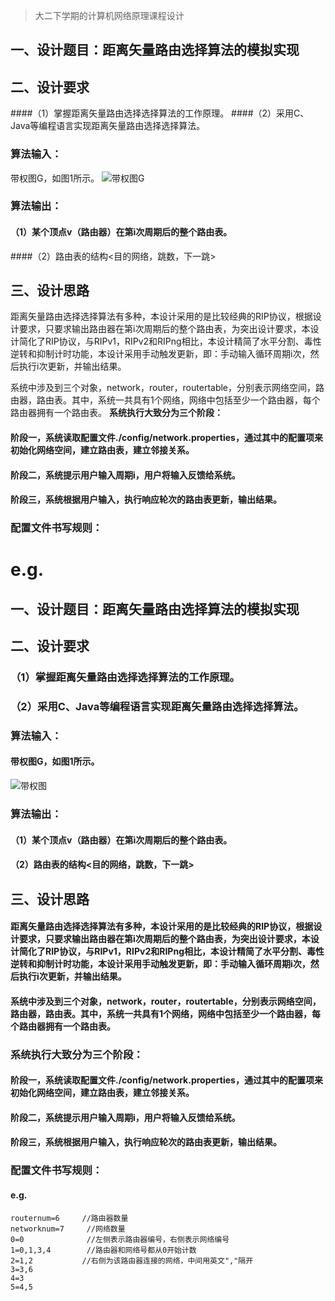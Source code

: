 > 大二下学期的计算机网络原理课程设计
## 一、设计题目：距离矢量路由选择算法的模拟实现

## 二、设计要求
####（1）掌握距离矢量路由选择选择算法的工作原理。
####（2）采用C、Java等编程语言实现距离矢量路由选择选择算法。
### 算法输入：
 带权图G，如图1所示。
![带权图G](http://img.blog.csdn.net/20160709003245099)
### 算法输出：
#### （1）某个顶点v（路由器）在第i次周期后的整个路由表。
####（2）路由表的结构<目的网络，跳数，下一跳>

## 三、设计思路
距离矢量路由选择选择算法有多种，本设计采用的是比较经典的RIP协议，根据设计要求，只要求输出路由器在第i次周期后的整个路由表，为突出设计要求，本设计简化了RIP协议，与RIPv1，RIPv2和RIPng相比，本设计精简了水平分割、毒性逆转和抑制计时功能，本设计采用手动触发更新，即：手动输入循环周期i次，然后执行i次更新，并输出结果。

系统中涉及到三个对象，network，router，routertable，分别表示网络空间，路由器，路由表。其中，系统一共具有1个网络，网络中包括至少一个路由器，每个路由器拥有一个路由表。
**系统执行大致分为三个阶段：**
#### 阶段一，系统读取配置文件./config/network.properties，通过其中的配置项来初始化网络空间，建立路由表，建立邻接关系。
#### 阶段二，系统提示用户输入周期i，用户将输入反馈给系统。
#### 阶段三，系统根据用户输入，执行响应轮次的路由表更新，输出结果。

### 配置文件书写规则：
 e.g. 
=======

## 一、设计题目：距离矢量路由选择算法的模拟实现

## 二、设计要求
### （1）掌握距离矢量路由选择选择算法的工作原理。
### （2）采用C、Java等编程语言实现距离矢量路由选择选择算法。
### 算法输入：
#### 		  带权图G，如图1所示。
![带权图](http://img.blog.csdn.net/20160709003245099)
### 算法输出：
#### （1）某个顶点v（路由器）在第i次周期后的整个路由表。
#### （2）路由表的结构<目的网络，跳数，下一跳>

## 三、设计思路
####  距离矢量路由选择选择算法有多种，本设计采用的是比较经典的RIP协议，根据设计要求，只要求输出路由器在第i次周期后的整个路由表，为突出设计要求，本设计简化了RIP协议，与RIPv1，RIPv2和RIPng相比，本设计精简了水平分割、毒性逆转和抑制计时功能，本设计采用手动触发更新，即：手动输入循环周期i次，然后执行i次更新，并输出结果。
#### 系统中涉及到三个对象，network，router，routertable，分别表示网络空间，路由器，路由表。其中，系统一共具有1个网络，网络中包括至少一个路由器，每个路由器拥有一个路由表。
### 系统执行大致分为三个阶段：
#### 阶段一，系统读取配置文件./config/network.properties，通过其中的配置项来初始化网络空间，建立路由表，建立邻接关系。
#### 阶段二，系统提示用户输入周期i，用户将输入反馈给系统。
#### 阶段三，系统根据用户输入，执行响应轮次的路由表更新，输出结果。
### 配置文件书写规则：
#### e.g. 

```
routernum=6     //路由器数量
networknum=7     //网络数量
0=0              //左侧表示路由器编号，右侧表示网络编号
1=0,1,3,4        //路由器和网络号都从0开始计数
2=1,2			//右侧为该路由器连接的网络，中间用英文","隔开
3=3,6
4=3
5=4,5

```



